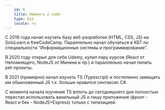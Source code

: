 ```yaml
---
    id: 6
    title: Немного о себе
    type: bio
    locale: ru
---
```


С 2019 года начал изучать базу веб-разработки (HTML, CSS, JS) на SoloLearn и freeCodeCamp. Параллельно начал обучаться в КБТ по специальности “Информационные системы и программирование”.

В 2020 году открыл для себя Udemy, купил пару курсов (React от Непомнящего, NodeJS от Минина и пр.) и параллельно начал пилить pet-проекты.

В 2021 (примерно) начал изучать TS (Typescript) и постепенно замещать им обыкновенный JS т.к. больше нравится синтаксис C#.

С момента начала изучения TS вплоть до сегодняшнего дня полностью перестал использовать ванильный JS и пишу приложения (фронт - React и бек - NodeJS+Express) только с типизацией.
